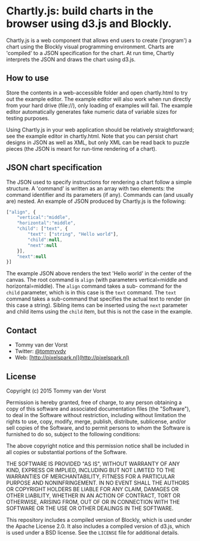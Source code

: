 # Chartly.js: build charts in the browser using d3.js and Blockly.

Chartly.js is a web component that allows end users to create ('program') a chart using the Blockly
visual programming environment. Charts are 'compiled' to a JSON specification for the chart. At run
time, Chartly interprets the JSON and draws the chart using d3.js. 

## How to use

Store the contents in a web-accessible folder and open chartly.html to try out the example editor. 
The example editor will also work when run directly from your hard drive (file://), only loading of
examples will fail. The example editor automatically generates fake numeric data of variable sizes
for testing purposes.

Using Chartly.js in your web application should be relatively straightforward; see the example editor
in chartly.html. Note that you can persist chart designs in JSON as well as XML, but only XML can be
read back to puzzle pieces (the JSON is meant for run-time rendering of a chart).

## JSON chart specification

The JSON used to specify instructions for rendering a chart follow a simple structure.  A 'command' 
is written as an array with two elements: the command identifier and its parameters (if any). Commands
can (and usually are) nested. An example of JSON produced by Chartly.js is the following:

````javascript
["align", {
	"vertical":"middle",
	"horizontal":"middle",
	"child": ["text", {
		"text": ["string", "Hello world"],
		"child":null,
		"next":null
	}],
	"next":null
}]
````
The example JSON above renders the text 'Hello world' in the center of the canvas. The root command
is `align` (with parameters vertical=middle and horizontal=middle). The `align` command takes a sub-
command for the `child` parameter, which is in this case is the `text` command. The `text` command 
takes a sub-command that specifies the actual text to render (in this case a string). Sibling items
can be inserted using the `next` parameter and child items using the `child` item, but this is not
the case in the example. 

## Contact
- Tommy van der Vorst
- Twitter: [@tommyvdv](http://twitter.com/tommyvdv)
- Web: [http://pixelspark.nl](http://pixelspark.nl)

## License

 Copyright (c) 2015 Tommy van der Vorst

 Permission is hereby granted, free of charge, to any person
 obtaining a copy of this software and associated documentation
 files (the "Software"), to deal in the Software without
 restriction, including without limitation the rights to use,
 copy, modify, merge, publish, distribute, sublicense, and/or sell
 copies of the Software, and to permit persons to whom the
 Software is furnished to do so, subject to the following
 conditions:

 The above copyright notice and this permission notice shall be
 included in all copies or substantial portions of the Software.

 THE SOFTWARE IS PROVIDED "AS IS", WITHOUT WARRANTY OF ANY KIND,
 EXPRESS OR IMPLIED, INCLUDING BUT NOT LIMITED TO THE WARRANTIES
 OF MERCHANTABILITY, FITNESS FOR A PARTICULAR PURPOSE AND
 NONINFRINGEMENT. IN NO EVENT SHALL THE AUTHORS OR COPYRIGHT
 HOLDERS BE LIABLE FOR ANY CLAIM, DAMAGES OR OTHER LIABILITY,
 WHETHER IN AN ACTION OF CONTRACT, TORT OR OTHERWISE, ARISING
 FROM, OUT OF OR IN CONNECTION WITH THE SOFTWARE OR THE USE OR
 OTHER DEALINGS IN THE SOFTWARE.

 This repository includes a compiled version of Blockly, which is used under the Apache License 2.0.
 It also includes a compiled version of d3.js, which is used under a BSD license. See the `LICENSE`
 file for additional details.